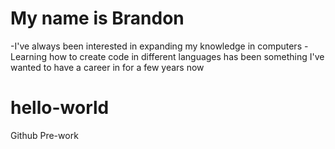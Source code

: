 # My name is Brandon
-I've always been interested in expanding my knowledge in computers
-Learning how to create code in different languages has been something I've wanted to have a career in for a few years now 
# hello-world
Github Pre-work
